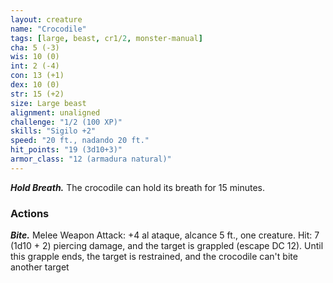 ```yaml
---
layout: creature
name: "Crocodile"
tags: [large, beast, cr1/2, monster-manual]
cha: 5 (-3)
wis: 10 (0)
int: 2 (-4)
con: 13 (+1)
dex: 10 (0)
str: 15 (+2)
size: Large beast
alignment: unaligned
challenge: "1/2 (100 XP)"
skills: "Sigilo +2"
speed: "20 ft., nadando 20 ft."
hit_points: "19 (3d10+3)"
armor_class: "12 (armadura natural)"
---
```


***Hold Breath.*** The crocodile can hold its breath for 15 minutes.

### Actions

***Bite.*** Melee Weapon Attack: +4 al ataque, alcance 5 ft., one creature. Hit: 7 (1d10 + 2) piercing damage, and the target is grappled (escape DC 12). Until this grapple ends, the target is restrained, and the crocodile can't bite another target